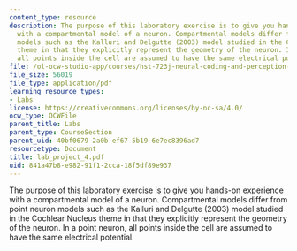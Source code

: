 ```yaml
---
content_type: resource
description: The purpose of this laboratory exercise is to give you hands-on experience
  with a compartmental model of a neuron. Compartmental models differ from point neuron
  models such as the Kalluri and Delgutte (2003) model studied in the Cochlear Nucleus
  theme in that they explicitly represent the geometry of the neuron. In a point neuron,
  all points inside the cell are assumed to have the same electrical potential.
file: /ol-ocw-studio-app/courses/hst-723j-neural-coding-and-perception-of-sound-spring-2005/841a47b8e98291f12cca18f5df89e937_lab_project_4.pdf
file_size: 56019
file_type: application/pdf
learning_resource_types:
- Labs
license: https://creativecommons.org/licenses/by-nc-sa/4.0/
ocw_type: OCWFile
parent_title: Labs
parent_type: CourseSection
parent_uid: 40bf0679-2a0b-ef67-5b19-6e7ec8396ad7
resourcetype: Document
title: lab_project_4.pdf
uid: 841a47b8-e982-91f1-2cca-18f5df89e937
---
```

The purpose of this laboratory exercise is to give you hands-on experience with a compartmental model of a neuron. Compartmental models differ from point neuron models such as the Kalluri and Delgutte (2003) model studied in the Cochlear Nucleus theme in that they explicitly represent the geometry of the neuron. In a point neuron, all points inside the cell are assumed to have the same electrical potential.